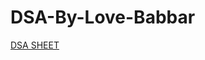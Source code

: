 # DSA-By-Love-Babbar
[DSA SHEET](https://drive.google.com/file/d/1FMdN_OCfOI0iAeDlqswCiC2DZzD4nPsb/view)
